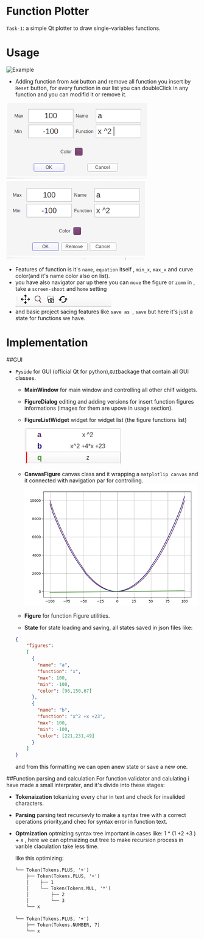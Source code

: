 # Function Plotter 
`Task-1`: a simple Qt plotter to draw single-variables functions.

# Usage 
![Example](./Snaps/RunThrow.gif)
- Adding function from `Add` button and remove all function you insert by `Reset` button, for every function in our list you can doubleClick in any function and you can modifid it or remove it.

![addFigure](./Snaps/AddFigure.png)  ![addFigure](./Snaps/EditFigure.png)
- Features of function is it's `name`, `equation` itself , `min_x`, `max_x` and curve color(and it's name color also on list).
- you have also navigator par up there you can `move` the figure or `zomm` in , take a `screen-shoot` and `home` setting
![Par](./Snaps/Par.png)
- and basic project sacing features like `save as `, `save` but here it's just a state for functions we have.

# Implementation

##GUI

- `Pyside` for GUI (official Qt for python),`GUI`backage that contain all GUI classes.
  - **MainWindow** for main window and controlling all other chilf widgets.
  - **FigureDialog** editing and adding versions for insert function figures informations (images for them are upove in usage section).
  - **FigureListWidget** widget for widget list (the figure functions list)
    
    ![figurelist](./Snaps/FigureList.png)
    
  - **CanvasFigure** canvas class and it wrapping a `matplotlip canvas` and it connected with navigation par for controlling.
    ![Canvas](./Snaps/Canvas.png)
  - **Figure** for function Figure utilities.
  - **State** for state loading and saving, all states saved in json files like:
  ```json
  {
      "figures": 
      [
        {
          "name": "a",
          "function": "x",
          "max": 100,
          "min": -100,
          "color": [96,150,67]
        },
        {
          "name": "b",
          "function": "x^2 +x +23",
          "max": 100,
          "min": -100,
          "color": [221,231,49]
        }
      ]
  }
  ```
  and from this formatting we can open anew state or save a new one.

##Function parsing and calculation
For function validator and calulating i have made a small interprater, and it's divide into these stages:
- **Tokenaization** tokanizing every char in text and check for invalided characters.
- **Parsing** parsing text recursevly to make a syntax tree with a correct operations priority,and chec for syntax error in function text. 
- **Optmization** optmizing syntax tree important in cases like: 1 * (1 +2 +3 ) + x , here we can optmaizing out tree to make recursion process in varible claculation take less time.
  
  like this optimizing:
  ```shell
  └── Token(Tokens.PLUS, '+')
      ├── Token(Tokens.PLUS, '+')
      │    ├── 1
      │    └── Token(Tokens.MUL, '*')
      │        ├── 2
      │        └── 3
      └── x
      
  └── Token(Tokens.PLUS, '+')
      ├── Token(Tokens.NUMBER, 7)
      └── x
  ```
